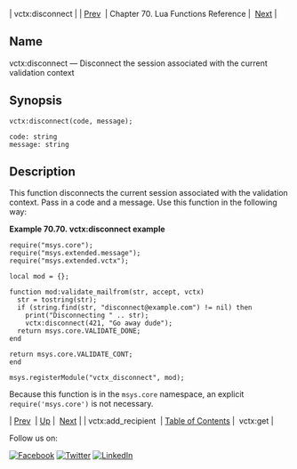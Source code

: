 | vctx:disconnect |
| [Prev](lua.ref.vctx_add_recipient.php)  | Chapter 70. Lua Functions Reference |  [Next](lua.ref.vctx_get.php) |

<a name="lua.ref.vctx_disconnect"></a>
## Name

vctx:disconnect — Disconnect the session associated with the current validation context

<a name="idp19252768"></a>
## Synopsis

`vctx:disconnect(code, message);`

```
code: string
message: string
```
<a name="idp19255760"></a>
## Description

This function disconnects the current session associated with the validation context. Pass in a code and a message. Use this function in the following way:

<a name="lua.ref.vctx_disconnect.example"></a>

**Example 70.70. vctx:disconnect example**

```
require("msys.core");
require("msys.extended.message");
require("msys.extended.vctx");

local mod = {};

function mod:validate_mailfrom(str, accept, vctx)
  str = tostring(str);
  if (string.find(str, "disconnect@example.com") != nil) then
    print("Disconnecting " .. str);
    vctx:disconnect(421, "Go away dude");
  return msys.core.VALIDATE_DONE;
end

return msys.core.VALIDATE_CONT;
end

msys.registerModule("vctx_disconnect", mod);
```

Because this function is in the `msys.core` namespace, an explicit `require('msys.core')` is not necessary.

| [Prev](lua.ref.vctx_add_recipient.php)  | [Up](lua.function.details.php) |  [Next](lua.ref.vctx_get.php) |
| vctx:add_recipient  | [Table of Contents](index.php) |  vctx:get |

Follow us on:

[![Facebook](https://support.messagesystems.com/images/icon-facebook.png)](http://www.facebook.com/messagesystems) [![Twitter](https://support.messagesystems.com/images/icon-twitter.png)](http://twitter.com/#!/MessageSystems) [![LinkedIn](https://support.messagesystems.com/images/icon-linkedin.png)](http://www.linkedin.com/company/message-systems)